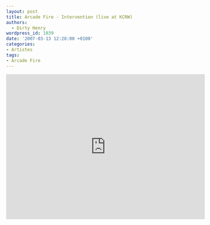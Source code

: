 ```yaml
---
layout: post
title: Arcade Fire - Intervention (live at KCRW)
authors:
  - Dirty Henry
wordpress_id: 1039
date: '2007-03-13 12:28:00 +0100'
categories:
- Artistes
tags:
- Arcade Fire
---
```

<iframe width="540" height="396" src="http://www.youtube.com/embed/NRUDBhdsvxA" frameborder="0" allowfullscreen></iframe>
